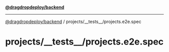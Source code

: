 [**@dragdropdeploy/backend**](../../../README.md)

***

[@dragdropdeploy/backend](../../../README.md) / projects/\_\_tests\_\_/projects.e2e.spec

# projects/\_\_tests\_\_/projects.e2e.spec
